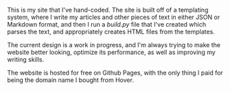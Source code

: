 This is my site that I've hand-coded. The site is built off of a templating
system, where I write my articles and other pieces of text in either JSON or Markdown format,
and then I run a *build.py* file that I've created which parses the text, and appropriately
creates HTML files from the templates.

The current design is a work in progress, and I'm always trying to make the website 
better looking, optimize its performance, as well as improving my writing skills.

The website is hosted for free on Github Pages, with the only thing I paid for
being the domain name I bought from Hover.
